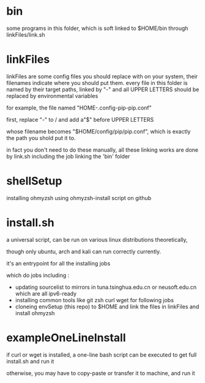 # bin
some programs in this folder, which is soft linked to $HOME/bin through linkFiles/link.sh

# linkFiles
linkFiles are some config files you should replace with on your system, their filenames indicate where you should put them.
every file in this folder is named by their target paths,
linked by "-" and all UPPER LETTERS should be replaced by environmental  variables

for example, the file named "HOME-.config-pip-pip.conf"

first, replace "-" to / and add a"$" before UPPER LETTERS

whose filename  becomes "$HOME/config/pip/pip.conf", which is exactly the path you shold put it to.

in fact you don't need to do these manually,
all these linking works are done by link.sh including the job linking the 'bin' folder

# shellSetup
installing ohmyzsh using ohmyzsh-install script on github

# install.sh
a universal script, can be run on various linux distributions theoretically,

though only ubuntu, arch and kali can run correctly currently.

it's an entrypoint for all the installing jobs

which do jobs including :
 - updating sourcelist to mirrors in tuna.tsinghua.edu.cn or neusoft.edu.cn which are all ipv6-ready
 - installing common tools like git zsh curl wget for following jobs
 - cloneing envSetup (this repo) to $HOME and link the files in linkFiles and install ohmyzsh

# exampleOneLineInstall
if curl or wget is installed, a one-line bash script can be executed to get full install.sh and run it

otherwise, you may have to copy-paste or transfer it to machine, and run it 


